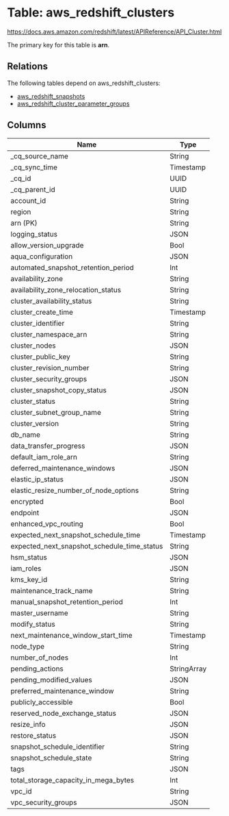 # Table: aws_redshift_clusters

https://docs.aws.amazon.com/redshift/latest/APIReference/API_Cluster.html

The primary key for this table is **arn**.

## Relations

The following tables depend on aws_redshift_clusters:
  - [aws_redshift_snapshots](aws_redshift_snapshots.md)
  - [aws_redshift_cluster_parameter_groups](aws_redshift_cluster_parameter_groups.md)

## Columns

| Name          | Type          |
| ------------- | ------------- |
|_cq_source_name|String|
|_cq_sync_time|Timestamp|
|_cq_id|UUID|
|_cq_parent_id|UUID|
|account_id|String|
|region|String|
|arn (PK)|String|
|logging_status|JSON|
|allow_version_upgrade|Bool|
|aqua_configuration|JSON|
|automated_snapshot_retention_period|Int|
|availability_zone|String|
|availability_zone_relocation_status|String|
|cluster_availability_status|String|
|cluster_create_time|Timestamp|
|cluster_identifier|String|
|cluster_namespace_arn|String|
|cluster_nodes|JSON|
|cluster_public_key|String|
|cluster_revision_number|String|
|cluster_security_groups|JSON|
|cluster_snapshot_copy_status|JSON|
|cluster_status|String|
|cluster_subnet_group_name|String|
|cluster_version|String|
|db_name|String|
|data_transfer_progress|JSON|
|default_iam_role_arn|String|
|deferred_maintenance_windows|JSON|
|elastic_ip_status|JSON|
|elastic_resize_number_of_node_options|String|
|encrypted|Bool|
|endpoint|JSON|
|enhanced_vpc_routing|Bool|
|expected_next_snapshot_schedule_time|Timestamp|
|expected_next_snapshot_schedule_time_status|String|
|hsm_status|JSON|
|iam_roles|JSON|
|kms_key_id|String|
|maintenance_track_name|String|
|manual_snapshot_retention_period|Int|
|master_username|String|
|modify_status|String|
|next_maintenance_window_start_time|Timestamp|
|node_type|String|
|number_of_nodes|Int|
|pending_actions|StringArray|
|pending_modified_values|JSON|
|preferred_maintenance_window|String|
|publicly_accessible|Bool|
|reserved_node_exchange_status|JSON|
|resize_info|JSON|
|restore_status|JSON|
|snapshot_schedule_identifier|String|
|snapshot_schedule_state|String|
|tags|JSON|
|total_storage_capacity_in_mega_bytes|Int|
|vpc_id|String|
|vpc_security_groups|JSON|